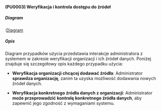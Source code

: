 #### (PU0003) Weryfikacja i kontrola dostępu do źródeł

##### Diagram

:[Diagram](PU0003.puml)


##### Opis

Diagram przypadków użycia przedstawia interakcje administratora z systemem w zakresie weryfikacji organizacji i ich źródeł danych. Poniżej znajduje się szczegółowy opis każdego przypadku użycia:

*   **Weryfikacja organizacji chcącej dodawać źródła**: Administrator **sprawdza organizację**, zanim ta uzyska możliwość dodawania nowych źródeł danych.

*   **Weryfikacja konkretnego źródła danych z organizacji**: Administrator **może przeprowadzić kontrolę konkretnego źródła danych**, aby zapewnić jego zgodność z wymaganiami systemu.
